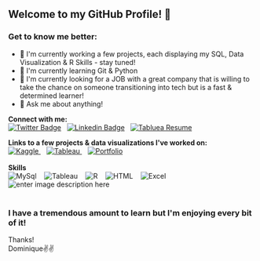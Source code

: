 

## Welcome to my GitHub Profile! 👋 
<!---
For some reason the waving gif looks awful in Safari, so just took it out (though it was nice) 
<img src="https://user-images.githubusercontent.com/1303154/88677602-1635ba80-d120-11ea-84d8-d263ba5fc3c0.gif" width="15px" height="20px" alt="hi"><br> 
-->

### Get to know me better:

 -  🔭 I'm currently working a few projects, each displaying my SQL, Data Visualization & R Skills - stay tuned!
 - 🌱 I'm currently learning Git & Python
 - 🔎 I'm currently looking for a JOB with a great company that is willing to take the chance on someone transitioning into tech but is a fast & determined learner!
 - 💬 Ask me about anything!
 
 **Connect with me:** <br>
[![Twitter Badge](https://img.shields.io/badge/-@domsieofpines-1ca0f1?style=flat&labelColor=1ca0f1&logo=twitter&logoColor=white&link=https://twitter.com/domsieofpines)](https://twitter.com/domsieofpines)  &nbsp; [![Linkedin Badge](https://img.shields.io/badge/-Dominique-0e76a8?style=flat&labelColor=0e76a8&logo=linkedin&logoColor=white)](https://www.linkedin.com/in/dominique-mcintosh/) &nbsp;
  [![Tabluea Resume](https://img.shields.io/badge/-Resume%20Dashboard-blueviolet?style=flat&labelColor=ff69b4&logo=tableau&logoColor=white)](https://public.tableau.com/app/profile/dominique.mcintosh/viz/Resume_16521141642820/Resume-Dashboard) 

**Links to a few projects & data visualizations I've worked on:** <br>
	[![Kaggle](https://img.shields.io/badge/-Kaggle-20BEFF?logo=kaggle&logoColor=white&style=flat)
	](https://www.kaggle.com/dominiquemcintosh)&nbsp;&nbsp;&nbsp;[![Tableau](https://img.shields.io/badge/-Tableau-E97627?logo=tableau&logoColor=white&style=flat)
	](https://public.tableau.com/app/profile/dominique.mcintosh)&nbsp;&nbsp;&nbsp;[![Portfolio](https://img.shields.io/badge/Portfolio-blueviolet?logo=github&logoColor=white&style=flat)](https://junkunno.github.io/) 
 <br><br>
 **Skills** <br>
	![MySql](https://img.shields.io/badge/-MySql-4479A1?logo=mysql&logoColor=white&style=plastic)&nbsp;&nbsp;&nbsp; ![Tableau](https://img.shields.io/badge/-Tableau-E97627?logo=tableau&logoColor=white&style=plastic) &nbsp;&nbsp;&nbsp;![R](https://img.shields.io/badge/-276DC3?logo=r&logoColor=white&style=plastic)&nbsp;&nbsp;&nbsp; ![HTML](https://img.shields.io/badge/-Html-E34F26?logo=html5&logoColor=white&style=plastic)&nbsp;&nbsp;&nbsp; ![Excel](https://img.shields.io/badge/-Excel-217346?logo=microsoftexcel&logoColor=white&style=plastic)&nbsp;&nbsp;&nbsp; ![enter image description here](https://img.shields.io/badge/-office-D83B01?logo=microsoftoffice&logoColor=white&style=plastic) 
  <br><br>
  ###  I have a tremendous amount to learn but I'm enjoying every bit of it!<br>
  Thanks!<br>
  Dominique✌✌

